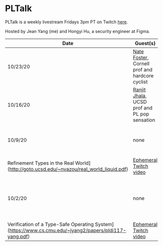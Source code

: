 # PLTalk
PLTalk is a weekly livestream Fridays 3pm PT on Twitch [here](https://www.twitch.tv/jeanqasaur).

Hosted by Jean Yang (me) and Hongyi Hu, a security engineer at Figma.

| Date  | Guest(s) | Topic | Reading | Video |
| --- | --- | --- | --- | --- |
| 10/23/20  | [Nate Foster](https://www.cs.cornell.edu/~jnfoster/), Cornell prof and hardcore cyclist | Data plane verification with p4v and Petr4 | TBD | - |
| 10/16/20  | [Ranjit Jhala](https://ranjitjhala.github.io/), UCSD prof and PL pop sensation | Refinement type-checking with liquid types | See [this Tweet](https://twitter.com/RanjitJhala/status/1316946237128691712) | - |
| 10/9/20  | none | Refinement type-checking with liquid types | [LiquidHaskell: Experience with
Refinement Types in the Real World](http://goto.ucsd.edu/~nvazou/real_world_liquid.pdf) | [Ephemeral Twitch video](https://www.twitch.tv/videos/765593196) |
| 10/2/20  | none | Operating system verification | [seL4: Formal Verification of an OS Kernel](http://web1.cs.columbia.edu/~junfeng/09fa-e6998/papers/sel4.pdf); [Safe to the Last Instruction: Automated
Verification of a Type-Safe Operating System](https://www.cs.cmu.edu/~jyang2/papers/pldi117-yang.pdf) | [Ephemeral Twitch video](https://www.twitch.tv/videos/758778101) |
